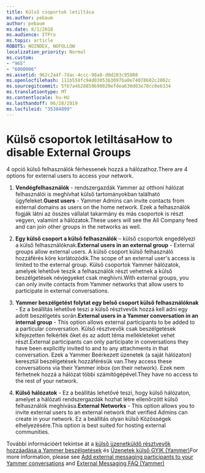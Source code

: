 ```yaml
---
title: Külső csoportok letiltása
ms.author: pebaum
author: pebaum
ms.date: 8/1/2018
ms.audience: ITPro
ms.topic: article
ROBOTS: NOINDEX, NOFOLLOW
localization_priority: Normal
ms.custom:
- "965"
- "6000006"
ms.assetid: 962c2a4f-7dac-4ccc-98a8-d0d283c95808
ms.openlocfilehash: 111b558fc94d0305363097ba0e74078682c2802c
ms.sourcegitcommit: 5fb7a4b28859690020efdea630d03e70cc0e6334
ms.translationtype: MT
ms.contentlocale: hu-HU
ms.lasthandoff: 06/28/2019
ms.locfileid: "35384899"
---
```

# <a name="how-to-disable-external-groups"></a><span data-ttu-id="6c15f-102">Külső csoportok letiltása</span><span class="sxs-lookup"><span data-stu-id="6c15f-102">How to disable External Groups</span></span>

<span data-ttu-id="6c15f-103">4 opció külső felhasználók férhessenek hozzá a hálózathoz.</span><span class="sxs-lookup"><span data-stu-id="6c15f-103">There are 4 options for external users to access your network.</span></span>
  
1. <span data-ttu-id="6c15f-104">**Vendégfelhasználók** - rendszergazdák Yammer az otthoni hálózat felhasználói is meghívhat külső tartományokban található ügyfeleket.</span><span class="sxs-lookup"><span data-stu-id="6c15f-104">**Guest users** - Yammer Admins can invite contacts from external domains as users on the home network.</span></span> <span data-ttu-id="6c15f-105">Ezek a felhasználók fogják látni az összes vállalat takarmány és más csoportok is részt vegyen, valamint a hálózatok.</span><span class="sxs-lookup"><span data-stu-id="6c15f-105">These users will see the All Company feed and can join other groups in the networks as well.</span></span>

2. <span data-ttu-id="6c15f-106">**Egy külső csoport a külső felhasználók** – külső csoportok engedélyezi a külső felhasználóknak.</span><span class="sxs-lookup"><span data-stu-id="6c15f-106">**External users in an external group** - External groups allow external users.</span></span> <span data-ttu-id="6c15f-107">A külső csoport külső felhasználó hozzáférés köre korlátozódik.</span><span class="sxs-lookup"><span data-stu-id="6c15f-107">The scope of an external user's access is limited to the external group.</span></span> <span data-ttu-id="6c15f-108">Külső csoportok Yammer hálózatok, amelyek lehetővé teszik a felhasználók részt vehetnek a külső beszélgetések névjegyeket csak meghívni.</span><span class="sxs-lookup"><span data-stu-id="6c15f-108">With external groups, you can only invite contacts from Yammer networks that allow users to participate in external conversations.</span></span>

3. <span data-ttu-id="6c15f-109">**Yammer beszélgetést folytat egy belső csoport külső felhasználóknak** - Ez a beállítás lehetővé teszi a külső résztvevők hozzá kell adni egy adott beszélgetés során.</span><span class="sxs-lookup"><span data-stu-id="6c15f-109">**External users in a Yammer conversation in an internal group** - This option allows external participants to be added to a particular conversation.</span></span> <span data-ttu-id="6c15f-110">Külső résztvevők csak beszélgetések kifejezetten felkérték őket és az adott téma mellékleteket vehet részt.</span><span class="sxs-lookup"><span data-stu-id="6c15f-110">External participants can only participate in conversations they have been explicitly invited to and to any attachments in that conversation.</span></span> <span data-ttu-id="6c15f-111">Ezek a Yammer Beérkezett üzenetek (a saját hálózaton) keresztül beszélgetések hozzáférésük van.</span><span class="sxs-lookup"><span data-stu-id="6c15f-111">They access these conversations via their Yammer inbox (on their network).</span></span> <span data-ttu-id="6c15f-112">Ezek nem férhetnek hozzá a hálózat többi számítógépével.</span><span class="sxs-lookup"><span data-stu-id="6c15f-112">They have no access to the rest of your network.</span></span>

4. <span data-ttu-id="6c15f-113">**Külső hálózatok** - Ez a beállítás lehetővé teszi, hogy külső hálózaton, amelyet a hálózati rendszergazdák hozhat létre ellenőrzött külső felhasználók meghívása.</span><span class="sxs-lookup"><span data-stu-id="6c15f-113">**External Networks** - This option allows you to invite external users to an external network that verified Admins can create in your network.</span></span> <span data-ttu-id="6c15f-114">Ez a beállítás olyan külső Közösségek elhelyezésére.</span><span class="sxs-lookup"><span data-stu-id="6c15f-114">This option is best suited for hosting external communities.</span></span>

<span data-ttu-id="6c15f-115">További információért tekintse át a [külső üzenetküldő résztvevők hozzáadása a Yammer beszélgetések](https://support.office.com/article/add-external-messaging-participants-to-your-yammer-conversations-423653bb-86b2-4eac-9d7e-dca121f7c16c?ui=en-US&amp;rs=en-US&amp;ad=US) és [Üzenetek külső GYIK (Yammer)](https://support.office.com/article/External-messaging-FAQ-Yammer-35b59d6c-bb1c-4541-bf19-9f67d2f2b199)</span><span class="sxs-lookup"><span data-stu-id="6c15f-115">For more information, please see [Add external messaging participants to your Yammer conversations](https://support.office.com/article/add-external-messaging-participants-to-your-yammer-conversations-423653bb-86b2-4eac-9d7e-dca121f7c16c?ui=en-US&amp;rs=en-US&amp;ad=US) and [External Messaging FAQ (Yammer)](https://support.office.com/article/External-messaging-FAQ-Yammer-35b59d6c-bb1c-4541-bf19-9f67d2f2b199)</span></span>
  